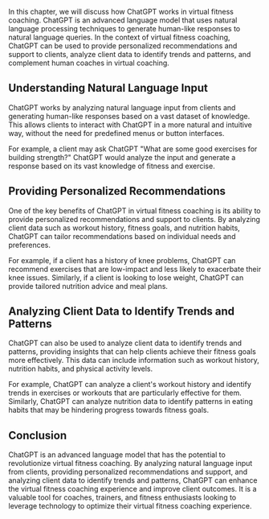 

In this chapter, we will discuss how ChatGPT works in virtual fitness coaching. ChatGPT is an advanced language model that uses natural language processing techniques to generate human-like responses to natural language queries. In the context of virtual fitness coaching, ChatGPT can be used to provide personalized recommendations and support to clients, analyze client data to identify trends and patterns, and complement human coaches in virtual coaching.

Understanding Natural Language Input
------------------------------------

ChatGPT works by analyzing natural language input from clients and generating human-like responses based on a vast dataset of knowledge. This allows clients to interact with ChatGPT in a more natural and intuitive way, without the need for predefined menus or button interfaces.

For example, a client may ask ChatGPT "What are some good exercises for building strength?" ChatGPT would analyze the input and generate a response based on its vast knowledge of fitness and exercise.

Providing Personalized Recommendations
--------------------------------------

One of the key benefits of ChatGPT in virtual fitness coaching is its ability to provide personalized recommendations and support to clients. By analyzing client data such as workout history, fitness goals, and nutrition habits, ChatGPT can tailor recommendations based on individual needs and preferences.

For example, if a client has a history of knee problems, ChatGPT can recommend exercises that are low-impact and less likely to exacerbate their knee issues. Similarly, if a client is looking to lose weight, ChatGPT can provide tailored nutrition advice and meal plans.

Analyzing Client Data to Identify Trends and Patterns
-----------------------------------------------------

ChatGPT can also be used to analyze client data to identify trends and patterns, providing insights that can help clients achieve their fitness goals more effectively. This data can include information such as workout history, nutrition habits, and physical activity levels.

For example, ChatGPT can analyze a client's workout history and identify trends in exercises or workouts that are particularly effective for them. Similarly, ChatGPT can analyze nutrition data to identify patterns in eating habits that may be hindering progress towards fitness goals.

Conclusion
----------

ChatGPT is an advanced language model that has the potential to revolutionize virtual fitness coaching. By analyzing natural language input from clients, providing personalized recommendations and support, and analyzing client data to identify trends and patterns, ChatGPT can enhance the virtual fitness coaching experience and improve client outcomes. It is a valuable tool for coaches, trainers, and fitness enthusiasts looking to leverage technology to optimize their virtual fitness coaching experience.
